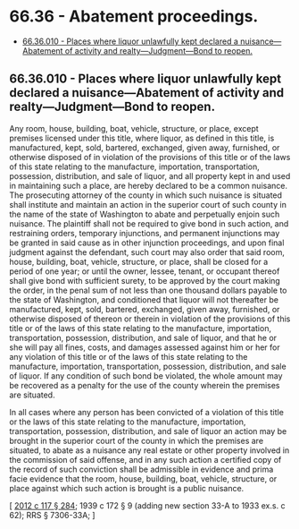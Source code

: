 # 66.36 - Abatement proceedings.
* [66.36.010 - Places where liquor unlawfully kept declared a nuisance—Abatement of activity and realty—Judgment—Bond to reopen.](#6636010---places-where-liquor-unlawfully-kept-declared-a-nuisanceabatement-of-activity-and-realtyjudgmentbond-to-reopen)
## 66.36.010 - Places where liquor unlawfully kept declared a nuisance—Abatement of activity and realty—Judgment—Bond to reopen.
Any room, house, building, boat, vehicle, structure, or place, except premises licensed under this title, where liquor, as defined in this title, is manufactured, kept, sold, bartered, exchanged, given away, furnished, or otherwise disposed of in violation of the provisions of this title or of the laws of this state relating to the manufacture, importation, transportation, possession, distribution, and sale of liquor, and all property kept in and used in maintaining such a place, are hereby declared to be a common nuisance. The prosecuting attorney of the county in which such nuisance is situated shall institute and maintain an action in the superior court of such county in the name of the state of Washington to abate and perpetually enjoin such nuisance. The plaintiff shall not be required to give bond in such action, and restraining orders, temporary injunctions, and permanent injunctions may be granted in said cause as in other injunction proceedings, and upon final judgment against the defendant, such court may also order that said room, house, building, boat, vehicle, structure, or place, shall be closed for a period of one year; or until the owner, lessee, tenant, or occupant thereof shall give bond with sufficient surety, to be approved by the court making the order, in the penal sum of not less than one thousand dollars payable to the state of Washington, and conditioned that liquor will not thereafter be manufactured, kept, sold, bartered, exchanged, given away, furnished, or otherwise disposed of thereon or therein in violation of the provisions of this title or of the laws of this state relating to the manufacture, importation, transportation, possession, distribution, and sale of liquor, and that he or she will pay all fines, costs, and damages assessed against him or her for any violation of this title or of the laws of this state relating to the manufacture, importation, transportation, possession, distribution, and sale of liquor. If any condition of such bond be violated, the whole amount may be recovered as a penalty for the use of the county wherein the premises are situated.

In all cases where any person has been convicted of a violation of this title or the laws of this state relating to the manufacture, importation, transportation, possession, distribution, and sale of liquor an action may be brought in the superior court of the county in which the premises are situated, to abate as a nuisance any real estate or other property involved in the commission of said offense, and in any such action a certified copy of the record of such conviction shall be admissible in evidence and prima facie evidence that the room, house, building, boat, vehicle, structure, or place against which such action is brought is a public nuisance.

\[ [2012 c 117 § 284](http://lawfilesext.leg.wa.gov/biennium/2011-12/Pdf/Bills/Session%20Laws/Senate/6095.SL.pdf?cite=2012%20c%20117%20§%20284); 1939 c 172 § 9 (adding new section 33-A to 1933 ex.s. c 62); RRS § 7306-33A; \]

